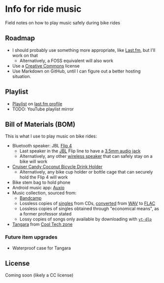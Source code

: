 # Info for ride music
Field notes on how to play music safely during bike rides

## Roadmap
* I should probably use something more appropriate, like [Last&period;fm](https://en.wikipedia.org/wiki/Last.fm), but I'll work on that
    * Alternatively, a FOSS equivalent will also work
* Use a [Creative Commons](https://en.wikipedia.org/wiki/Creative_Commons) license
* Use Markdown on GitHub, until I can figure out a better hosting situation.

## Playlist
* [Playlist](https://www.last.fm/user/TaiB2C/playlists/13228521) on [last&period;fm profile](https://www.last.fm/user/TaiB2C)
* TODO: YouTube playlist mirror

## Bill of Materials (BOM)
This is what I use to play music on bike rides:

* Bluetooth speaker: JBL [Flip 4](https://www.jbl.com/refurbished-speakers/JBL+Flip+4.html)
    * Last speaker in the [JBL](https://en.wikipedia.org/wiki/JBL) Flip line to have a [3.5mm audio jack](https://en.wikipedia.org/wiki/Phone_connector_(audio))
    * Alternatively, any other [wireless speaker](https://en.wikipedia.org/wiki/Wireless_speaker) that can safely stay on a bike will work
* [Cruiser Candy Coconut Bicycle Drink Holder](https://www.cruisercandy.com/shop/bicycle-drink-holders/new-all-natural-hand-made-coconut-bicycle-drink-holder-blank-face/)
    * Alternatively, any bike cup holder or bottle cage that can securely hold the Flip 4 will work
* Bike stem bag to hold phone
* Android music app: [Auxio](https://github.com/OxygenCobalt/Auxio)
* Music collection, sourced from:
    * [Bandcamp](https://en.wikipedia.org/wiki/Bandcamp)
    * Lossless copies of [singles](https://en.wikipedia.org/wiki/Single_(music)) from CDs, [converted](https://unix.stackexchange.com/questions/85455/convert-wav-music-library-to-flac-on-command-line-and-achieve-best-quality) from [WAV](https://en.wikipedia.org/wiki/WAV) to [FLAC](https://en.wikipedia.org/wiki/FLAC)
    * Lossless copies of singles obtained through "economical means", as a former professor stated
    * Lossy copies of songs only available by downloading with [`yt-dlp`](https://en.wikipedia.org/wiki/Youtube-dl)
* [Tangara](https://cooltech.zone/tangara/) from [Cool Tech zone](https://cooltech.zone/)

### Future item upgrades
* Waterproof case for Tangara

## License
Coming soon (likely a CC license)

